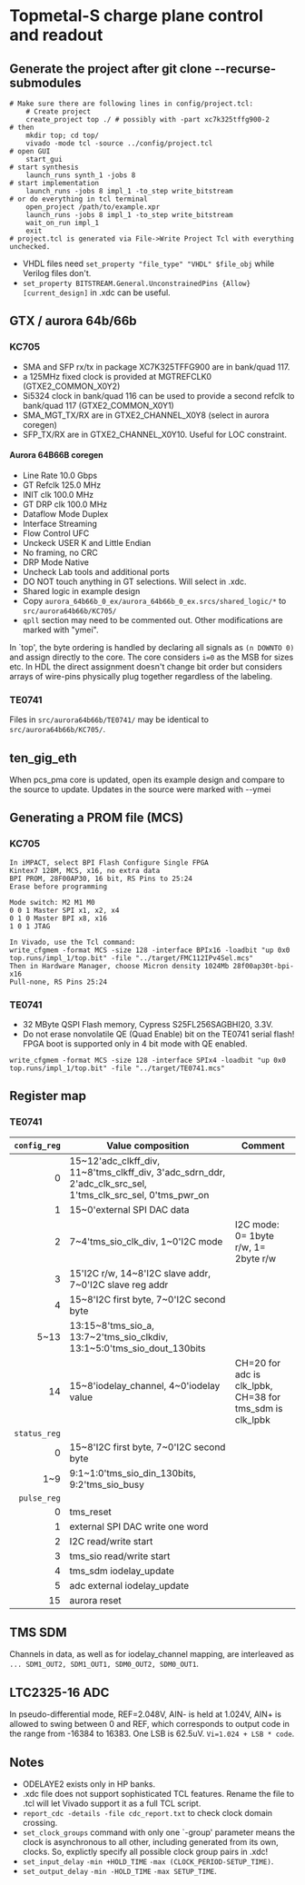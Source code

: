 # Topmetal-S charge plane control and readout
## Generate the project after git clone --recurse-submodules
```
# Make sure there are following lines in config/project.tcl:
    # Create project
    create_project top ./ # possibly with -part xc7k325tffg900-2
# then
    mkdir top; cd top/
    vivado -mode tcl -source ../config/project.tcl
# open GUI
    start_gui
# start synthesis
    launch_runs synth_1 -jobs 8
# start implementation
    launch_runs -jobs 8 impl_1 -to_step write_bitstream
# or do everything in tcl terminal
    open_project /path/to/example.xpr
    launch_runs -jobs 8 impl_1 -to_step write_bitstream
    wait_on_run impl_1
    exit
# project.tcl is generated via File->Write Project Tcl with everything unchecked.
```
* VHDL files need ```set_property "file_type" "VHDL" $file_obj``` while Verilog files don't.
* ```set_property BITSTREAM.General.UnconstrainedPins {Allow} [current_design]``` in .xdc can be useful.

## GTX / aurora 64b/66b
### KC705
* SMA and SFP rx/tx in package XC7K325TFFG900 are in bank/quad 117.
* a 125MHz fixed clock is provided at MGTREFCLK0 (GTXE2_COMMON_X0Y2)
* Si5324 clock in bank/quad 116 can be used to provide a second refclk to bank/quad 117 (GTXE2_COMMON_X0Y1)
* SMA_MGT_TX/RX are in GTXE2_CHANNEL_X0Y8 (select in aurora coregen)
* SFP_TX/RX are in GTXE2_CHANNEL_X0Y10.  Useful for LOC constraint.
#### Aurora 64B66B coregen
* Line Rate 10.0 Gbps
* GT Refclk 125.0 MHz
* INIT clk 100.0 MHz
* GT DRP clk 100.0 MHz
* Dataflow Mode Duplex
* Interface Streaming
* Flow Control UFC
* Unckeck USER K and Little Endian
* No framing, no CRC
* DRP Mode Native
* Uncheck Lab tools and additional ports
* DO NOT touch anything in GT selections.  Will select in .xdc.
* Shared logic in example design
* Copy ```aurora_64b66b_0_ex/aurora_64b66b_0_ex.srcs/shared_logic/*``` to ```src/aurora64b66b/KC705/```
* ```qpll``` section may need to be commented out.  Other modifications are marked with "ymei".

In `top', the byte ordering is handled by declaring all signals as ```(n DOWNTO 0)``` and assign directly to the core.  The core considers ```i=0``` as the MSB for sizes etc.  In HDL the direct assignment doesn't change bit order but considers arrays of wire-pins physically plug together regardless of the labeling.

### TE0741

Files in ```src/aurora64b66b/TE0741/``` may be identical to ```src/aurora64b66b/KC705/```.

## ten_gig_eth
When pcs_pma core is updated, open its example design and compare to the source to update.  Updates in the source were marked with --ymei

## Generating a PROM file (MCS)
### KC705
```
In iMPACT, select BPI Flash Configure Single FPGA
Kintex7 128M, MCS, x16, no extra data
BPI PROM, 28F00AP30, 16 bit, RS Pins to 25:24
Erase before programming

Mode switch: M2 M1 M0
0 0 1 Master SPI x1, x2, x4
0 1 0 Master BPI x8, x16
1 0 1 JTAG

In Vivado, use the Tcl command:
write_cfgmem -format MCS -size 128 -interface BPIx16 -loadbit "up 0x0 top.runs/impl_1/top.bit" -file "../target/FMC112IPv4Sel.mcs"
Then in Hardware Manager, choose Micron density 1024Mb 28f00ap30t-bpi-x16
Pull-none, RS Pins 25:24
```
### TE0741
* 32 MByte QSPI Flash memory, Cypress S25FL256SAGBHI20, 3.3V.
* Do not erase nonvolatile QE (Quad Enable) bit on the TE0741 serial flash!  FPGA boot is supported only in 4 bit mode with QE enabled.
```
write_cfgmem -format MCS -size 128 -interface SPIx4 -loadbit "up 0x0 top.runs/impl_1/top.bit" -file "../target/TE0741.mcs"
```

## Register map
### TE0741
| ```config_reg``` | Value composition                                       | Comment |
| ----------------:| ------------------------------------------------------- | ------- |
| 0                | 15~12'adc_clkff_div, 11~8'tms_clkff_div, 3'adc_sdrn_ddr, 2'adc_clk_src_sel, 1'tms_clk_src_sel, 0'tms_pwr_on | |
| 1                | 15~0'external SPI DAC data                              |         |
| 2                | 7~4'tms_sio_clk_div, 1~0'I2C mode | I2C mode: 0= 1byte r/w, 1= 2byte r/w |
| 3                | 15'I2C r/w, 14~8'I2C slave addr, 7~0'I2C slave reg addr |         |
| 4                | 15~8'I2C first byte, 7~0'I2C second byte                |         |
| 5~13             | 13:15~8'tms_sio_a, 13:7~2'tms_sio_clkdiv, 13:1~5:0'tms_sio_dout_130bits |       |
| 14               | 15~8'iodelay_channel, 4~0'iodelay value                 | CH=20 for adc is clk_lpbk, CH=38 for tms_sdm is clk_lpbk |
| ```status_reg``` |                                                         |         |
| 0                | 15~8'I2C first byte, 7~0'I2C second byte                |         |
| 1~9              | 9:1~1:0'tms_sio_din_130bits, 9:2'tms_sio_busy           |         |
| ```pulse_reg```  |                                                         |         |
| 0                | tms_reset                                               |         |
| 1                | external SPI DAC write one word                         |         |
| 2                | I2C read/write start                                    |         |
| 3                | tms_sio read/write start                                |         |
| 4                | tms_sdm iodelay_update                                  |         |
| 5                | adc external iodelay_update                             |         |
| 15               | aurora reset                                            |         |

## TMS SDM

Channels in data, as well as for iodelay_channel mapping, are interleaved as ```... SDM1_OUT2, SDM1_OUT1, SDM0_OUT2, SDM0_OUT1```.

## LTC2325-16 ADC

In pseudo-differential mode, REF=2.048V, AIN- is held at 1.024V, AIN+ is allowed to swing between 0 and REF, which corresponds to output code in the range from -16384 to 16383.  One LSB is 62.5uV.  ```Vi=1.024 + LSB * code```.

## Notes

* ODELAYE2 exists only in HP banks.
* .xdc file does not support sophisticated TCL features.  Rename the file to .tcl will let Vivado support it as a full TCL script.
* ```report_cdc -details -file cdc_report.txt``` to check clock domain crossing.
* ```set_clock_groups``` command with only one `-group' parameter means the clock is asynchronous to all other, including generated from its own, clocks.  So, explictly specify all possible clock group pairs in .xdc!
* ```set_input_delay``` ```-min +HOLD_TIME``` ```-max (CLOCK_PERIOD-SETUP_TIME)```.
* ```set_output_delay``` ```-min -HOLD_TIME``` ```-max SETUP_TIME```.
